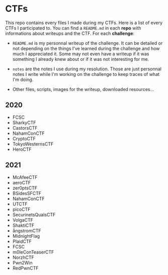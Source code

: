 # CTFs

This repo contains every files I made during my CTFs. Here is a list of every CTFs I participated to. You can find a `README.md` in each **repo** with informations about writeups and the CTF. For each **challenge**:

- `README.md` is my personnal writeup of the challenge. It can be detailed or not depending on the things I've learned during the challenge and how much I appreciated it. Some may not even have a writeup if it was something I already knew about or if it was not interesting for me.

- `notes` are the notes I use during my resolution. Those are just personnal notes I write while I'm working on the challenge to keep traces of what I'm doing.

- Other files, scripts, images for the writeup, downloaded resources...

## 2020

- FCSC
- SharkyCTF
- CastorsCTF
- NahamConCTF
- CryptoCTF
- TokyoWesternsCTF
- HeroCTF

## 2021

- McAfeeCTF
- aeroCTF
- zer0ptsCTF
- BSidesSFCTF
- NahamConCTF
- UTCTF
- picoCTF
- SecurinetsQualsCTF
- VolgaCTF
- ShaktiCTF
- ångstromCTF
- MidnightFlag
- PlaidCTF
- FCSC
- m0leConTeaserCTF
- NorzhCTF
- Pwn2Win
- RedPwnCTF
